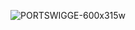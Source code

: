 ![PORTSWIGGE-600x315w](https://github.com/vdh1612/CTF_write_up/assets/125654739/413497b4-c272-4c2e-92a4-7d1463c2ca21)
